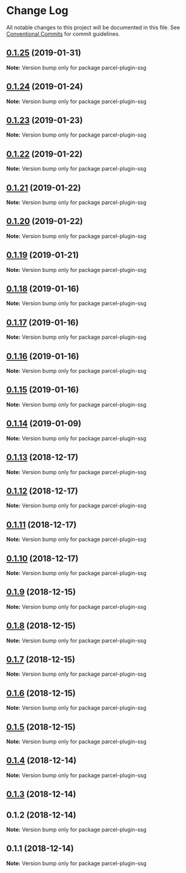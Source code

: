 # Change Log

All notable changes to this project will be documented in this file.
See [Conventional Commits](https://conventionalcommits.org) for commit guidelines.

## [0.1.25](https://github.com/chrisdmacrae/parcel-prototyper/compare/parcel-plugin-ssg@0.1.24...parcel-plugin-ssg@0.1.25) (2019-01-31)

**Note:** Version bump only for package parcel-plugin-ssg






## [0.1.24](https://github.com/parcel-prototyper/parcel-prototyper/compare/parcel-plugin-ssg@0.1.23...parcel-plugin-ssg@0.1.24) (2019-01-24)

**Note:** Version bump only for package parcel-plugin-ssg





## [0.1.23](https://github.com/parcel-prototyper/parcel-prototyper/compare/parcel-plugin-ssg@0.1.22...parcel-plugin-ssg@0.1.23) (2019-01-23)

**Note:** Version bump only for package parcel-plugin-ssg





## [0.1.22](https://github.com/parcel-prototyper/parcel-prototyper/compare/parcel-plugin-ssg@0.1.21...parcel-plugin-ssg@0.1.22) (2019-01-22)

**Note:** Version bump only for package parcel-plugin-ssg





## [0.1.21](https://github.com/parcel-prototyper/parcel-prototyper/compare/parcel-plugin-ssg@0.1.20...parcel-plugin-ssg@0.1.21) (2019-01-22)

**Note:** Version bump only for package parcel-plugin-ssg





## [0.1.20](https://github.com/parcel-prototyper/parcel-prototyper/compare/parcel-plugin-ssg@0.1.19...parcel-plugin-ssg@0.1.20) (2019-01-22)

**Note:** Version bump only for package parcel-plugin-ssg





## [0.1.19](https://github.com/parcel-prototyper/parcel-prototyper/compare/parcel-plugin-ssg@0.1.18...parcel-plugin-ssg@0.1.19) (2019-01-21)

**Note:** Version bump only for package parcel-plugin-ssg





## [0.1.18](https://github.com/chrisdmacrae/parcel-prototyper/compare/parcel-plugin-ssg@0.1.17...parcel-plugin-ssg@0.1.18) (2019-01-16)

**Note:** Version bump only for package parcel-plugin-ssg





## [0.1.17](https://github.com/chrisdmacrae/parcel-prototyper/compare/parcel-plugin-ssg@0.1.16...parcel-plugin-ssg@0.1.17) (2019-01-16)

**Note:** Version bump only for package parcel-plugin-ssg





## [0.1.16](https://github.com/chrisdmacrae/parcel-prototyper/compare/parcel-plugin-ssg@0.1.15...parcel-plugin-ssg@0.1.16) (2019-01-16)

**Note:** Version bump only for package parcel-plugin-ssg





## [0.1.15](https://github.com/chrisdmacrae/parcel-prototyper/compare/parcel-plugin-ssg@0.1.14...parcel-plugin-ssg@0.1.15) (2019-01-16)

**Note:** Version bump only for package parcel-plugin-ssg






## [0.1.14](https://github.com/parcel-prototyper/parcel-prototyper/compare/parcel-plugin-ssg@0.1.13...parcel-plugin-ssg@0.1.14) (2019-01-09)

**Note:** Version bump only for package parcel-plugin-ssg





## [0.1.13](https://github.com/parcel-prototyper/parcel-prototyper/compare/parcel-plugin-ssg@0.1.12...parcel-plugin-ssg@0.1.13) (2018-12-17)

**Note:** Version bump only for package parcel-plugin-ssg





## [0.1.12](https://github.com/parcel-prototyper/parcel-prototyper/compare/parcel-plugin-ssg@0.1.11...parcel-plugin-ssg@0.1.12) (2018-12-17)

**Note:** Version bump only for package parcel-plugin-ssg





## [0.1.11](https://github.com/parcel-prototyper/parcel-prototyper/compare/parcel-plugin-ssg@0.1.10...parcel-plugin-ssg@0.1.11) (2018-12-17)

**Note:** Version bump only for package parcel-plugin-ssg





## [0.1.10](https://github.com/parcel-prototyper/parcel-prototyper/compare/parcel-plugin-ssg@0.1.9...parcel-plugin-ssg@0.1.10) (2018-12-17)

**Note:** Version bump only for package parcel-plugin-ssg





## [0.1.9](https://github.com/parcel-prototyper/parcel-prototyper/compare/parcel-plugin-ssg@0.1.8...parcel-plugin-ssg@0.1.9) (2018-12-15)

**Note:** Version bump only for package parcel-plugin-ssg





## [0.1.8](https://github.com/parcel-prototyper/parcel-prototyper/compare/parcel-plugin-ssg@0.1.7...parcel-plugin-ssg@0.1.8) (2018-12-15)

**Note:** Version bump only for package parcel-plugin-ssg





## [0.1.7](https://github.com/parcel-prototyper/parcel-prototyper/compare/parcel-plugin-ssg@0.1.6...parcel-plugin-ssg@0.1.7) (2018-12-15)

**Note:** Version bump only for package parcel-plugin-ssg





## [0.1.6](https://github.com/parcel-prototyper/parcel-prototyper/compare/parcel-plugin-ssg@0.1.5...parcel-plugin-ssg@0.1.6) (2018-12-15)

**Note:** Version bump only for package parcel-plugin-ssg





## [0.1.5](https://github.com/parcel-prototyper/parcel-prototyper/compare/parcel-plugin-ssg@0.1.4...parcel-plugin-ssg@0.1.5) (2018-12-15)

**Note:** Version bump only for package parcel-plugin-ssg





## [0.1.4](https://github.com/parcel-prototyper/parcel-prototyper/compare/parcel-plugin-ssg@0.1.3...parcel-plugin-ssg@0.1.4) (2018-12-14)

**Note:** Version bump only for package parcel-plugin-ssg





## [0.1.3](https://github.com/parcel-prototyper/parcel-prototyper/compare/parcel-plugin-ssg@0.1.1...parcel-plugin-ssg@0.1.3) (2018-12-14)



## 0.1.2 (2018-12-14)

**Note:** Version bump only for package parcel-plugin-ssg





## 0.1.1 (2018-12-14)

**Note:** Version bump only for package parcel-plugin-ssg
